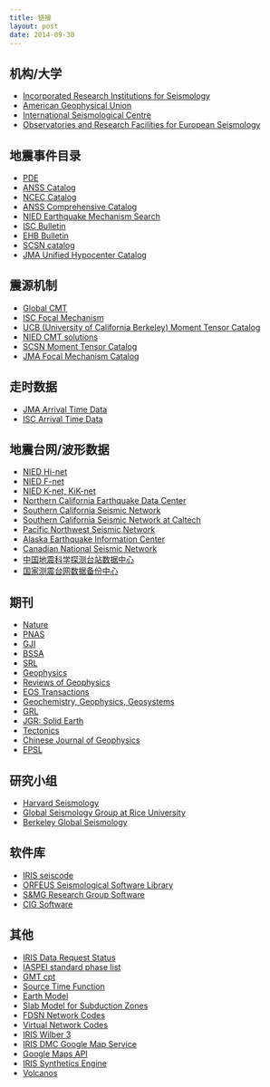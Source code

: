 ```yaml
---
title: 链接
layout: post
date: 2014-09-30
---
```


## 机构/大学

- [Incorporated Research Institutions for Seismology](http://www.iris.edu/hq/)
- [American Geophysical Union](http://sites.agu.org/)
- [International Seismological Centre](http://www.isc.ac.uk/)
- [Observatories and Research Facilities for European Seismology](http://www.orfeus-eu.org/index.html)

## 地震事件目录

- [PDE](http://earthquake.usgs.gov/data/pde.php)
- [ANSS Catalog](http://www.ncedc.org/anss/)
- [NCEC Catalog](http://www.ncedc.org/ncedc/catalogs.html)
- [ANSS Comprehensive Catalog](http://earthquake.usgs.gov/earthquakes/search/)
- [NIED Earthquake Mechanism Search](http://www.fnet.bosai.go.jp/event/search.php?LANG=en)
- [ISC Bulletin](http://www.isc.ac.uk/iscbulletin/search/catalogue/)
- [EHB Bulletin](http://www.isc.ac.uk/ehbbulletin/)
- [SCSN catalog](http://service.scedc.caltech.edu/eq-catalogs/date_mag_loc.php)
- [JMA Unified Hypocenter Catalog](https://hinetwww11.bosai.go.jp/auth/JMA/?LANG=en)

## 震源机制

- [Global CMT](http://www.globalcmt.org/)
- [ISC Focal Mechanism](http://www.isc.ac.uk/iscbulletin/search/fmechanisms/)
- [UCB (University of California Berkeley) Moment Tensor Catalog](http://www.ncedc.org/ncedc/mt.html)
- [NIED CMT solutions](http://www.fnet.bosai.go.jp/event/joho.php?LANG=en)
- [SCSN Moment Tensor Catalog](http://service.scedc.caltech.edu/eq-catalogs/CMTsearch.php)
- [JMA Focal Mechanism Catalog](https://hinetwww11.bosai.go.jp/auth/JMA/?LANG=en)

## 走时数据

- [JMA Arrival Time Data](https://hinetwww11.bosai.go.jp/auth/JMA/?LANG=en)
- [ISC Arrival Time Data](http://www.isc.ac.uk/iscbulletin/search/arrivals/)

## 地震台网/波形数据

- [NIED Hi-net](http://www.hinet.bosai.go.jp/)
- [NIED F-net](http://www.fnet.bosai.go.jp/)
- [NIED K-net, KiK-net](http://www.kyoshin.bosai.go.jp/)
- [Northern California Earthquake Data Center](http://www.ncedc.org/)
- [Southern California Seismic Network](http://www.scsn.org)
- [Southern California Seismic Network at Caltech](http://scedc.caltech.edu/)
- [Pacific Northwest Seismic Network](http://pnsn.org/)
- [Alaska Earthquake Information Center](http://www.aeic.alaska.edu/)
- [Canadian National Seismic Network](http://www.earthquakescanada.nrcan.gc.ca/stndon/CNSN-RNSC/index-eng.php)
- [中国地震科学探测台站数据中心](http://www.chinarraydmc.org/)
- [国家测震台网数据备份中心](http://www.seisdmc.ac.cn/)

## 期刊

- [Nature](http://www.nature.com/)
- [PNAS](http://www.pnas.org/)
- [GJI](http://gji.oxfordjournals.org/)
- [BSSA](http://bssa.geoscienceworld.org/)
- [SRL](http://srl.geoscienceworld.org/)
- [Geophysics](http://geophysics.geoscienceworld.org/)
- [Reviews of Geophysics](http://agupubs.onlinelibrary.wiley.com/agu/journal/10.1002/(ISSN)1944-9208/)
- [EOS Transactions](http://onlinelibrary.wiley.com/journal/10.1002/(ISSN)2324-9250)
- [Geochemistry, Geophysics, Geosystems](http://agupubs.onlinelibrary.wiley.com/agu/journal/10.1002/(ISSN)1525-2027/)
- [GRL](http://agupubs.onlinelibrary.wiley.com/agu/journal/10.1002/(ISSN)1944-8007/)
- [JGR: Solid Earth](http://agupubs.onlinelibrary.wiley.com/agu/jgr/journal/10.1002/(ISSN)2169-9356/)
- [Tectonics](http://agupubs.onlinelibrary.wiley.com/agu/journal/10.1002/(ISSN)1944-9194/)
- [Chinese Journal of Geophysics](http://agupubs.onlinelibrary.wiley.com/agu/journal/10.1002/(ISSN)2326-0440/)
- [EPSL](http://www.journals.elsevier.com/earth-and-planetary-science-letters/)

## 研究小组

- [Harvard Seismology](http://www.seismology.harvard.edu/index.html)
- [Global Seismology Group at Rice University](http://www.gseis.rice.edu/)
- [Berkeley Global Seismology](http://seismo.berkeley.edu/wiki_br/Main_Page)

## 软件库

- [IRIS seiscode](https://seiscode.iris.washington.edu/)
- [ORFEUS Seismological Software Library](http://www.orfeus-eu.org/software.html)
- [S&MG Research Group Software](http://rses.anu.edu.au/seismology/index.php?p=software)
- [CIG Software](https://geodynamics.org/cig/software/)

## 其他

- [IRIS Data Request Status](http://www.iris.edu/ds/nodes/dmc/data/request-status/)
- [IASPEI standard phase list](http://www.isc.ac.uk/standards/phases/)
- [GMT cpt](http://soliton.vm.bytemark.co.uk/pub/cpt-city/)
- [Source Time Function](http://ds.iris.edu/spud/sourcetimefunction)
- [Earth Model](http://ds.iris.edu/ds/products/emc/)
- [Slab Model for Subduction Zones](http://earthquake.usgs.gov/data/slab/)
- [FDSN Network Codes](http://www.fdsn.org/networks/)
- [Virtual Network Codes](http://ds.iris.edu/mda/#vnetlist)
- [IRIS Wilber 3](http://www.iris.edu/wilber3/find_event)
- [IRIS DMC Google Map Service](http://ds.iris.edu/gmap/)
- [Google Maps API](https://developers.google.com/maps/get-started/)
- [IRIS Synthetics Engine](http://service.iris.edu/irisws/syngine/1/)
- [Volcanos](https://www.ngdc.noaa.gov/hazard/volcano.shtml)

